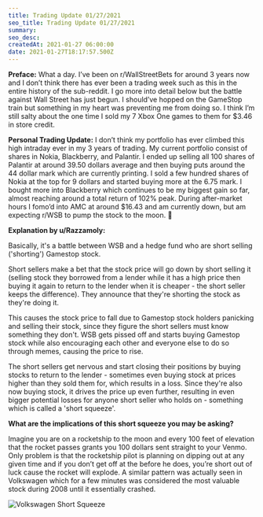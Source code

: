 ```yaml
---
title: Trading Update 01/27/2021
seo_title: Trading Update 01/27/2021
summary: 
seo_desc: 
createdAt: 2021-01-27 06:00:00
date: 2021-01-27T18:17:57.500Z
---
```


**Preface:** What a day. I’ve been on r/WallStreetBets for around 3 years now and I don’t think there has ever been a trading week such as this in the entire history of the sub-reddit. I go more into detail below but the battle against Wall Street has just begun. I should’ve hopped on the GameStop train but something in my heart was preventing me from doing so. I think I’m still salty about the one time I sold my 7 Xbox One games to them for $3.46 in store credit.

**Personal Trading Update:** I don’t think my portfolio has ever climbed this high intraday ever in my 3 years of trading. My current portfolio consist of shares in Nokia, Blackberry, and Palantir. I ended up selling all 100 shares of Palantir at around 39.50 dollars average and then buying puts around the 44 dollar mark which are currently printing. I sold a few hundred shares of Nokia at the top for 9 dollars and started buying more at the 6.75 mark. I bought more into Blackberry which continues to be my biggest gain so far, almost reaching around a total return of 102% peak. During after-market hours I fomo’d into AMC at around $16.43 and am currently down, but am expecting r/WSB to pump the stock to the moon. 🚀

**Explanation by u/Razzamoly:**

Basically, it's a battle between WSB and a hedge fund who are short selling ('shorting') Gamestop stock.
 
Short sellers make a bet that the stock price will go down by short selling it (selling stock they borrowed from a lender while it has a high price then buying it again to return to the lender when it is cheaper - the short seller keeps the difference). They announce that they're shorting the stock as they're doing it.
 
This causes the stock price to fall due to Gamestop stock holders panicking and selling their stock, since they figure the short sellers must know something they don't.
WSB gets pissed off and starts buying Gamestop stock while also encouraging each other and everyone else to do so through memes, causing the price to rise.
 
The short sellers get nervous and start closing their positions by buying stocks to return to the lender - sometimes even buying stock at prices higher than they sold them for, which results in a loss. Since they're also now buying stock, it drives the price up even further, resulting in even bigger potential losses for anyone short seller who holds on - something which is called a 'short squeeze'.

**What are the implications of this short squeeze you may be asking?**

Imagine you are on a rocketship to the moon and every 100 feet of elevation that the rocket passes grants you 100 dollars sent straight to your Venmo. Only problem is that the rocketship pilot is planning on dipping out at any given time and if you don’t get off at the before he does, you’re short out of luck cause the rocket will explode. A similar pattern was actually seen in Volkswagen which for a few minutes was considered the most valuable stock during 2008 until it essentially crashed.


![Volkswagen Short Squeeze](/img/VWShortSqueeze.png)
